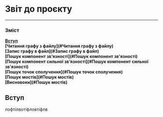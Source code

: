 # Звіт до проєкту

--- 
### Зміст
**[Вступ](#Вступ)**<br>
**[Читання графу з файлу](#Читання графу з файлу)**<br>
**[Запис графу в файл](#Запис графу в файл)**<br>
**[Пошук компонент зв’язності](#Пошук компонент зв'язності)**<br>
**[Пошук компонент сильної зв’язності](#Пошук компонент сильної зв'язності)**<br>
**[Пошук точок сполучення](#Пошук точок сполучення)**<br>
**[Пошук мостів](#Пошук мостів)**<br>
**[Висновоки](#Пошук мостів)**<br>

## Вступ
 лофтілвотіфловтіфлв
